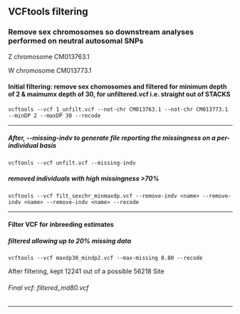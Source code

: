 ## VCFtools filtering

### Remove sex chromosomes so downstream analyses performed on neutral autosomal SNPs

Z chromosome CM013763.1

W chromosome CM013773.1


#### Initial filtering: remove sex chomosomes and filtered for minimum depth of 2 & maimumx depth of 30, for unfiltered.vcf i.e. straight out of STACKS

`vcftools --vcf 1_unfilt.vcf --not-chr CM013763.1 --not-chr CM013773.1 --minDP 2 --maxDP 30 --recode`

***

##### After, --missing-indv to generate file reporting the missingness on a per-individual basis

`vcftools --vcf unfilt.vcf --missing-indv`

##### removed individuals with high missingness >70%

`vcftools --vcf filt_sexchr_minmaxdp.vcf --remove-indv <name> --remove-indv <name> --remove-indv <name> --recode`

***

#### Filter VCF for inbreeding estimates 
##### filtered allowing up to 20% missing data

`vcftools --vcf maxdp30_mindp2.vcf --max-missing 0.80 --recode`

After filtering, kept 12241 out of a possible 56218 Site

###### Final vcf: filtered_md80.vcf

***
